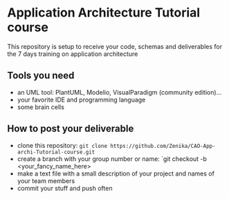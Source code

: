 # Application Architecture Tutorial course

This repository is setup to receive your code, schemas and deliverables for the 7 days training on application architecture

## Tools you need

 - an UML tool: PlantUML, Modelio, VisualParadigm (community edition)...
 - your favorite IDE and programming language
 - some brain cells

## How to post your deliverable

 - clone this repository: `git clone https://github.com/Zenika/CAO-App-archi-Tutorial-course.git`
 - create a branch with your group number or name: `git checkout -b <your_fancy_name_here>
 - make a text file with a small description of your project and names of your team members
 - commit your stuff and push often
